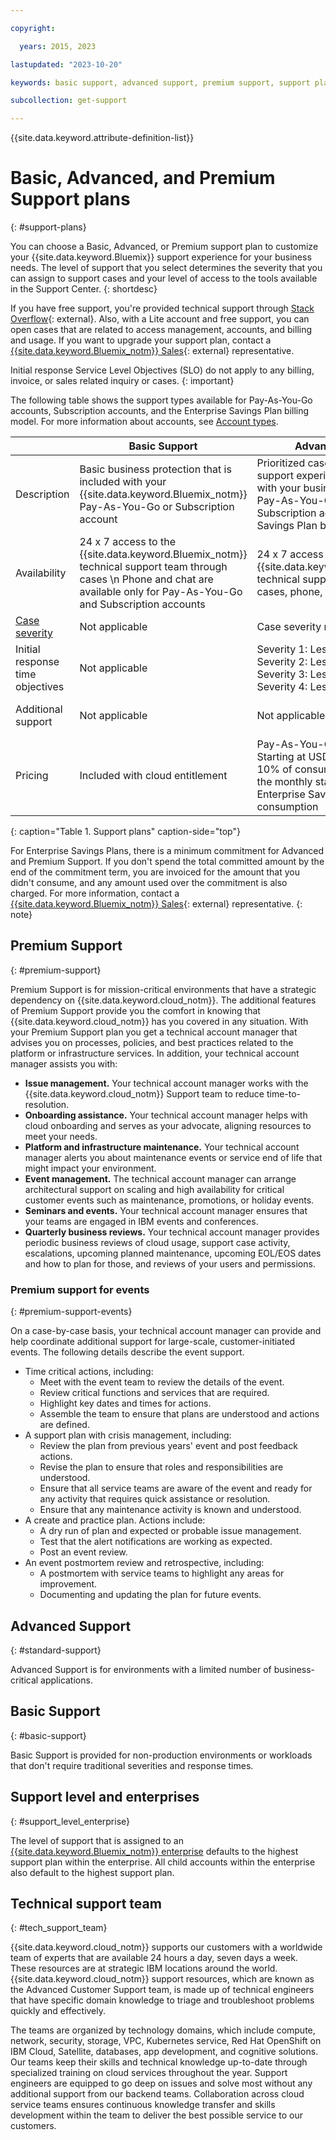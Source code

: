 ```yaml
---

copyright:

  years: 2015, 2023

lastupdated: "2023-10-20"

keywords: basic support, advanced support, premium support, support plans, free technical support, response time

subcollection: get-support

---
```


{{site.data.keyword.attribute-definition-list}}

# Basic, Advanced, and Premium Support plans
{: #support-plans}

You can choose a Basic, Advanced, or Premium support plan to customize your {{site.data.keyword.Bluemix}} support experience for your business needs. The level of support that you select determines the severity that you can assign to support cases and your level of access to the tools available in the Support Center.
{: shortdesc}

If you have free support, you're provided technical support through [Stack Overflow](https://stackoverflow.com/questions/tagged/ibm-cloud?tab=Newest){: external}. Also, with a Lite account and free support, you can open cases that are related to access management, accounts, and billing and usage. If you want to upgrade your support plan, contact a [{{site.data.keyword.Bluemix_notm}} Sales](https://www.ibm.com/cloud?contactmodule){: external} representative.

Initial response Service Level Objectives (SLO) do not apply to any billing, invoice, or sales related inquiry or cases.
{: important}

The following table shows the support types available for Pay-As-You-Go accounts, Subscription accounts, and the Enterprise Savings Plan billing model. For more information about accounts, see [Account types](/docs/account?topic=account-accounts).

|             | Basic Support | Advanced Support | Premium Support |
|-------------|---------------|------------------|-----------------|
| Description | Basic business protection that is included with your {{site.data.keyword.Bluemix_notm}} Pay-As-You-Go or Subscription account | Prioritized case handling and support experience that is aligned with your business needs for your Pay-As-You-Go account, Subscription account, or Enterprise Savings Plan billing model | Client engagement that is aligned with your business outcomes to accelerate time-to-value for your Pay-As-You-Go account, Subscription account, or Enterprise Savings Plan billing model |
| Availability |  24 x 7 access to the {{site.data.keyword.Bluemix_notm}} technical support team through cases  \n Phone and chat are available only for Pay-As-You-Go and Subscription accounts  | 24 x 7 access to the {{site.data.keyword.Bluemix_notm}} technical support team through cases, phone, and chat | 24 x 7 access to the {{site.data.keyword.Bluemix_notm}} technical support team through cases, phone, and chat |
| [Case severity](/docs/get-support?topic=get-support-support-case-severity) | Not applicable | Case severity ranking available | Case severity ranking available |
| Initial response time objectives | Not applicable | Severity 1: Less than one hour  \n Severity 2: Less than two hours  \n Severity 3: Less than four hours  \n Severity 4: Less than eight hours | Severity 1: Less than 15 minutes  \n Severity 2: Less than one hour  \n Severity 3: Less than two hours  \n Severity 4: Less than four hours |
| Additional support               | Not applicable | Not applicable | Technical Account Manager assigned  \n Quarterly business reviews  \n Access to experts |
| Pricing  | Included with cloud entitlement | Pay-As-You-Go and Subscription: Starting at USD 200 per month or 10% of consumption if it exceeds the monthly starting price  \n Enterprise Savings Plan: 10% of consumption | Pay-As-You-Go and Subscription: Starting at USD 10,000 per month or 10% of consumption if it exceeds the monthly starting price  \n Enterprise Savings Plan: 10% of consumption|
{: caption="Table 1. Support plans" caption-side="top"}

For Enterprise Savings Plans, there is a minimum commitment for Advanced and Premium Support. If you don't spend the total committed amount by the end of the commitment term, you are invoiced for the amount that you didn't consume, and any amount used over the commitment is also charged. For more information, contact a [{{site.data.keyword.Bluemix_notm}} Sales](https://www.ibm.com/cloud?contactmodule){: external} representative.
{: note}


## Premium Support
{: #premium-support}

Premium Support is for mission-critical environments that have a strategic dependency on {{site.data.keyword.cloud_notm}}. The additional features of Premium Support provide you the comfort in knowing that {{site.data.keyword.cloud_notm}} has you covered in any situation. With your Premium Support plan you get a technical account manager that advises you on processes, policies, and best practices related to the platform or infrastructure services. In addition, your technical account manager assists you with:

* **Issue management.** Your technical account manager works with the {{site.data.keyword.cloud_notm}} Support team to reduce time-to-resolution.
* **Onboarding assistance.** Your technical account manager helps with cloud onboarding and serves as your advocate, aligning resources to meet your needs.
* **Platform and infrastructure maintenance.** Your technical account manager alerts you about maintenance events or service end of life that might impact your environment.
* **Event management.** The technical account manager can arrange architectural support on scaling and high availability for critical customer events such as maintenance, promotions, or holiday events.
* **Seminars and events.** Your technical account manager ensures that your teams are engaged in IBM events and conferences.
* **Quarterly business reviews.** Your technical account manager provides periodic business reviews of cloud usage, support case activity, escalations, upcoming planned maintenance, upcoming EOL/EOS dates and how to plan for those, and reviews of your users and permissions.

### Premium support for events
{: #premium-support-events}

On a case-by-case basis, your technical account manager can provide and help coordinate additional support for large-scale, customer-initiated events. The following details describe the event support.

* Time critical actions, including:
   * Meet with the event team to review the details of the event.
   * Review critical functions and services that are required.
   * Highlight key dates and times for actions.
   * Assemble the team to ensure that plans are understood and actions are defined.
* A support plan with crisis management, including:
   * Review the plan from previous years' event and post feedback actions.
   * Revise the plan to ensure that roles and responsibilities are understood.
   * Ensure that all service teams are aware of the event and ready for any activity that requires quick assistance or resolution.
   * Ensure that any maintenance activity is known and understood.
* A create and practice plan. Actions include:
   * A dry run of plan and expected or probable issue management.
   * Test that the alert notifications are working as expected.
   * Post an event review.
* An event postmortem review and retrospective, including:
   * A postmortem with service teams to highlight any areas for improvement.
   * Documenting and updating the plan for future events.


## Advanced Support
{: #standard-support}

Advanced Support is for environments with a limited number of business-critical applications.


## Basic Support
{: #basic-support}

Basic Support is provided for non-production environments or workloads that don't require traditional severities and response times.


## Support level and enterprises
{: #support_level_enterprise}

The level of support that is assigned to an [{{site.data.keyword.Bluemix_notm}} enterprise](/docs/secure-enterprise?topic=secure-enterprise-what-is-enterprise) defaults to the highest support plan within the enterprise. All child accounts within the enterprise also default to the highest support plan.

## Technical support team
{: #tech_support_team}

{{site.data.keyword.cloud_notm}} supports our customers with a worldwide team of experts that are available 24 hours a day, seven days a week. These resources are at strategic IBM locations around the world. {{site.data.keyword.cloud_notm}} support resources, which are known as the Advanced Customer Support team, is made up of technical engineers that have specific domain knowledge to triage and troubleshoot problems quickly and effectively.

The teams are organized by technology domains, which include compute, network, security, storage, VPC, Kubernetes service, Red Hat OpenShift on IBM Cloud, Satellite, databases, app development, and cognitive solutions. Our teams keep their skills and technical knowledge up-to-date through specialized training on cloud services throughout the year. Support engineers are equipped to go deep on issues and solve most without any additional support from our backend teams. Collaboration across cloud service teams ensures continuous knowledge transfer and skills development within the team to deliver the best possible service to our customers.
